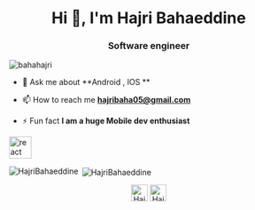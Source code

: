 <h1 align="center">Hi 👋, I'm Hajri Bahaeddine</h1>
<h3 align="center">Software engineer</h3>

<p align="left"> <img src="https://komarev.com/ghpvc/?username=hajribaha" alt="bahahajri" /> </p>


- 💬 Ask me about **Android , IOS **

- 📫 How to reach me **hajribaha05@gmail.com**

- ⚡ Fun fact **I am a huge Mobile dev enthusiast**


<img src="https://encrypted-tbn0.gstatic.com/images?q=tbn%3AANd9GcRBfqNX4xa5KK0KGn49tTvXaLaW-YNyPlT39Q&usqp=CAU" alt="react" width="40" height="40"/>
</svg> </p>

<p><img align="left" src="https://github-readme-stats.vercel.app/api/top-langs/?username=hajribaha&layout=compact&hide=html" alt="HajriBahaeddine" /></p>

<p>&nbsp;<img align="center" src="https://github-readme-stats.vercel.app/api?username=hajribaha&show_icons=true" alt="HajriBahaeddine" /></p>

<p align="center">
<a href="https://www.linkedin.com/in/bahaeddine-hajri-2084bb1b1/" target="blank"><img align="center" src="https://cdn.jsdelivr.net/npm/simple-icons@3.0.1/icons/linkedin.svg" alt="Hajri Bahaeddine" height="30" width="30" /></a>
<a href="https://www.facebook.com/hajribaha/" target="blank"><img align="center" src="https://cdn.jsdelivr.net/npm/simple-icons@3.0.1/icons/facebook.svg" alt="Hajri Baha" height="30" width="30" /></a>

</p>
